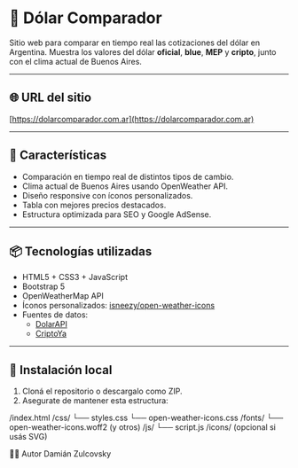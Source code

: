 # 💱 Dólar Comparador

Sitio web para comparar en tiempo real las cotizaciones del dólar en Argentina. Muestra los valores del dólar **oficial**, **blue**, **MEP** y **cripto**, junto con el clima actual de Buenos Aires.

---

## 🌐 URL del sitio

[https://dolarcomparador.com.ar](https://dolarcomparador.com.ar)

---

## 🧩 Características

- Comparación en tiempo real de distintos tipos de cambio.
- Clima actual de Buenos Aires usando OpenWeather API.
- Diseño responsive con íconos personalizados.
- Tabla con mejores precios destacados.
- Estructura optimizada para SEO y Google AdSense.

---

## 📦 Tecnologías utilizadas

- HTML5 + CSS3 + JavaScript
- Bootstrap 5
- OpenWeatherMap API
- Íconos personalizados: [isneezy/open-weather-icons](https://github.com/isneezy/open-weather-icons)
- Fuentes de datos:
  - [DolarAPI](https://dolarapi.com/)
  - [CriptoYa](https://criptoya.com/)

---

## 🔧 Instalación local

1. Cloná el repositorio o descargalo como ZIP.
2. Asegurate de mantener esta estructura:

/index.html
/css/
└── styles.css
└── open-weather-icons.css
/fonts/
└── open-weather-icons.woff2 (y otros)
/js/
└── script.js
/icons/ (opcional si usás SVG)

🙋‍♂️ Autor
Damián Zulcovsky
